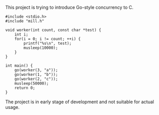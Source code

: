 
This project is trying to introduce Go-style concurrency to C.

```
#include <stdio.h>
#include "mill.h"

void worker(int count, const char *test) {
    int i;
    for(i = 0; i != count; ++i) {
        printf("%s\n", test);
        musleep(10000);
    }
}

int main() {
    go(worker(3, "a"));
    go(worker(1, "b"));
    go(worker(2, "c"));
    musleep(50000);
    return 0;
}
```

The project is in early stage of development and not suitable for actual usage.
